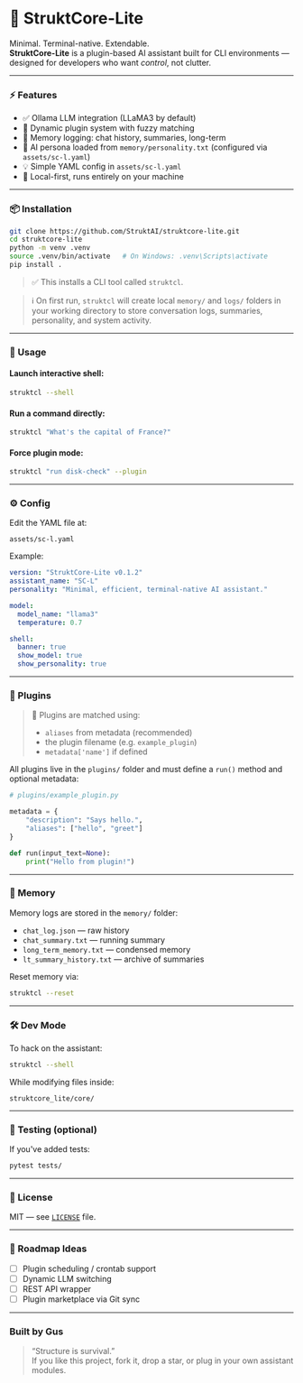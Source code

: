 # 🧠 StruktCore-Lite

Minimal. Terminal-native. Extendable.  
**StruktCore-Lite** is a plugin-based AI assistant built for CLI environments — designed for developers who want *control*, not clutter.

---

### ⚡ Features

- ✅ Ollama LLM integration (LLaMA3 by default)  
- 🧩 Dynamic plugin system with fuzzy matching  
- 📁 Memory logging: chat history, summaries, long-term  
- 🧠 AI persona loaded from `memory/personality.txt` (configured via `assets/sc-l.yaml`)  
- 💡 Simple YAML config in `assets/sc-l.yaml`  
- 🔐 Local-first, runs entirely on your machine  

---

### 📦 Installation

```bash
git clone https://github.com/StruktAI/struktcore-lite.git
cd struktcore-lite
python -m venv .venv
source .venv/bin/activate   # On Windows: .venv\Scripts\activate
pip install .
```

> ✅ This installs a CLI tool called `struktcl`.

> ℹ️ On first run, `struktcl` will create local `memory/` and `logs/` folders in your working directory
> to store conversation logs, summaries, personality, and system activity.

---

### 🚀 Usage

#### Launch interactive shell:

```bash
struktcl --shell
```

#### Run a command directly:

```bash
struktcl "What's the capital of France?"
```

#### Force plugin mode:

```bash
struktcl "run disk-check" --plugin
```

---

### ⚙️ Config

Edit the YAML file at:
```
assets/sc-l.yaml
```

Example:
```yaml
version: "StruktCore-Lite v0.1.2"
assistant_name: "SC-L"
personality: "Minimal, efficient, terminal-native AI assistant."

model:
  model_name: "llama3"
  temperature: 0.7

shell:
  banner: true
  show_model: true
  show_personality: true
```

---

### 🧩 Plugins

> 🧩 Plugins are matched using:
> - `aliases` from metadata (recommended)
> - the plugin filename (e.g. `example_plugin`)
> - `metadata['name']` if defined


All plugins live in the `plugins/` folder and must define a `run()` method and optional metadata:

```python
# plugins/example_plugin.py

metadata = {
    "description": "Says hello.",
    "aliases": ["hello", "greet"]
}

def run(input_text=None):
    print("Hello from plugin!")
```

---

### 🧠 Memory

Memory logs are stored in the `memory/` folder:

- `chat_log.json` — raw history  
- `chat_summary.txt` — running summary  
- `long_term_memory.txt` — condensed memory  
- `lt_summary_history.txt` — archive of summaries  

Reset memory via:

```bash
struktcl --reset
```

---

### 🛠️ Dev Mode

To hack on the assistant:

```bash
struktcl --shell
```

While modifying files inside:
```
struktcore_lite/core/
```

---

### 🧪 Testing (optional)

If you've added tests:

```bash
pytest tests/
```

---

### 📄 License

MIT — see [`LICENSE`](LICENSE) file.

---

### 🚧 Roadmap Ideas

- [ ] Plugin scheduling / crontab support  
- [ ] Dynamic LLM switching  
- [ ] REST API wrapper  
- [ ] Plugin marketplace via Git sync  

---

### Built by Gus

> “Structure is survival.”  
> If you like this project, fork it, drop a star, or plug in your own assistant modules.
